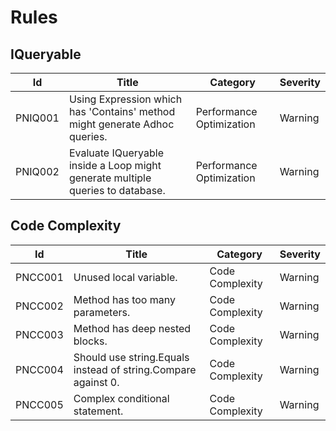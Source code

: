 # Rules

## IQueryable
| Id  | Title | Category | Severity |
| --- | ----- | -------- | -------- |
| PNIQ001 | Using Expression which has 'Contains' method might generate Adhoc queries. | Performance Optimization | Warning |
| PNIQ002 | Evaluate IQueryable inside a Loop might generate multiple queries to database. | Performance Optimization | Warning |

## Code Complexity
| Id  | Title | Category | Severity |
| --- | ----- | -------- | -------- |
| PNCC001 | Unused local variable. | Code Complexity | Warning |
| PNCC002 | Method has too many parameters. | Code Complexity | Warning |
| PNCC003 | Method has deep nested blocks. | Code Complexity | Warning |
| PNCC004 | Should use string.Equals instead of string.Compare against 0. | Code Complexity | Warning |
| PNCC005 | Complex conditional statement. | Code Complexity | Warning |